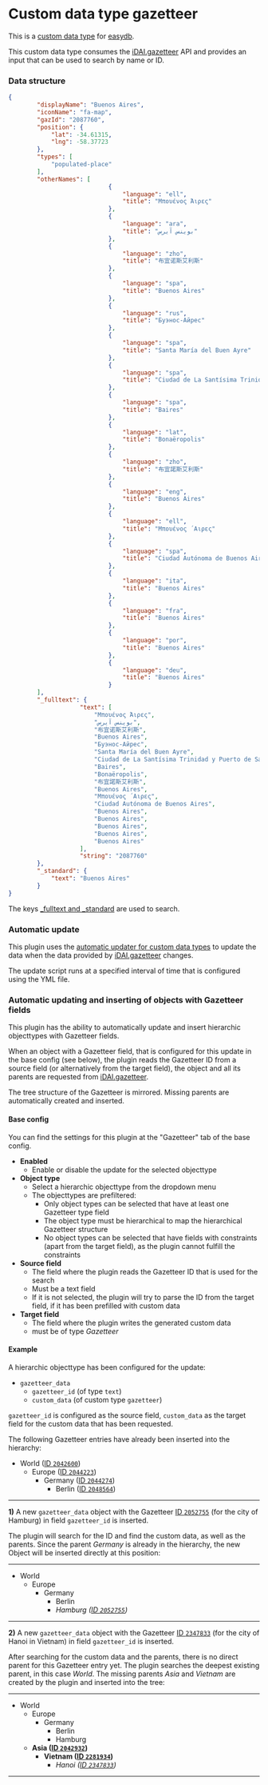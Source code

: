 # Custom data type gazetteer

This is a [custom data type](https://docs.easydb.de/en/technical/plugins/customdatatype/) for [easydb](https://docs.easydb.de/en/).

This custom data type consumes the [iDAI.gazetteer](https://gazetteer.dainst.org) API and provides an input that can be used to search by name or ID.

### Data structure
```json
{
        "displayName": "Buenos Aires",
        "iconName": "fa-map",
        "gazId": "2087760",
        "position": {
            "lat": -34.61315,
            "lng": -58.37723
        },
        "types": [
            "populated-place"
        ],
        "otherNames": [
                            {
                                "language": "ell",
                                "title": "Μπουένος Άιρες"
                            },
                            {
                                "language": "ara",
                                "title": "بوينس آيرس"
                            },
                            {
                                "language": "zho",
                                "title": "布宜诺斯艾利斯"
                            },
                            {
                                "language": "spa",
                                "title": "Buenos Aires"
                            },
                            {
                                "language": "rus",
                                "title": "Буэнос-Айрес"
                            },
                            {
                                "language": "spa",
                                "title": "Santa María del Buen Ayre"
                            },
                            {
                                "language": "spa",
                                "title": "Ciudad de La Santísima Trinidad y Puerto de Santa María del Buen Ayre"
                            },
                            {
                                "language": "spa",
                                "title": "Baires"
                            },
                            {
                                "language": "lat",
                                "title": "Bonaëropolis"
                            },
                            {
                                "language": "zho",
                                "title": "布宜諾斯艾利斯"
                            },
                            {
                                "language": "eng",
                                "title": "Buenos Aires"
                            },
                            {
                                "language": "ell",
                                "title": "Μπουένος ΄Aιρες"
                            },
                            {
                                "language": "spa",
                                "title": "Ciudad Autónoma de Buenos Aires"
                            },
                            {
                                "language": "ita",
                                "title": "Buenos Aires"
                            },
                            {
                                "language": "fra",
                                "title": "Buenos Aires"
                            },
                            {
                                "language": "por",
                                "title": "Buenos Aires"
                            },
                            {
                                "language": "deu",
                                "title": "Buenos Aires"
                            }
        ],
        "_fulltext": {
                    "text": [
                        "Μπουένος Άιρες",
                        "بوينس آيرس",
                        "布宜诺斯艾利斯",
                        "Buenos Aires",
                        "Буэнос-Айрес",
                        "Santa María del Buen Ayre",
                        "Ciudad de La Santísima Trinidad y Puerto de Santa María del Buen Ayre",
                        "Baires",
                        "Bonaëropolis",
                        "布宜諾斯艾利斯",
                        "Buenos Aires",
                        "Μπουένος ΄Aιρες",
                        "Ciudad Autónoma de Buenos Aires",
                        "Buenos Aires",
                        "Buenos Aires",
                        "Buenos Aires",
                        "Buenos Aires",
                        "Buenos Aires"
                    ],
                    "string": "2087760"
        },
        "_standard": {
            "text": "Buenos Aires"
        }
}
```

The keys [_fulltext and _standard](https://docs.easydb.de/en/technical/plugins/customdatatype/#general-keys) are used to search.

### Automatic update

This plugin uses the [automatic updater for custom data types](https://docs.easydb.de/en/technical/plugins/customdatatype/customdatatype_updater/) to update the data when the data provided by [iDAI.gazetteer](https://gazetteer.dainst.org) changes.

The update script runs at a specified interval of time that is configured using the YML file.

### Automatic updating and inserting of objects with Gazetteer fields

This plugin has the ability to automatically update and insert hierarchic objecttypes with Gazetteer fields.

When an object with a Gazetteer field, that is configured for this update in the base config (see below), the plugin reads the Gazetteer ID from a source field (or alternatively from the target field), the object and all its parents are requested from [iDAI.gazetteer](https://gazetteer.dainst.org).

The tree structure of the Gazetteer is mirrored. Missing parents are automatically created and inserted.

#### Base config

You can find the settings for this plugin at the "Gazetteer" tab of the base config.

* **Enabled**
    * Enable or disable the update for the selected objecttype
* **Object type**
    * Select a hierarchic objecttype from the dropdown menu
    * The objecttypes are prefiltered:
        * Only object types can be selected that have at least one Gazetteer type field
        * The object type must be hierarchical to map the hierarchical Gazetteer structure
        * No object types can be selected that have fields with constraints (apart from the target field), as the plugin cannot fulfill the constraints
* **Source field**
    * The field where the plugin reads the Gazetteer ID that is used for the search
    * Must be a text field
    * If it is not selected, the plugin will try to parse the ID from the target field, if it has been prefilled with custom data
* **Target field**
    * The field where the plugin writes the generated custom data
    * must be of type *Gazetteer*

#### Example

A hierarchic objecttype has been configured for the update:

* `gazetteer_data`
    * `gazetteer_id` (of type `text`)
    * `custom_data` (of custom type `gazetteer`)

`gazetteer_id` is configured as the source field, `custom_data` as the target field for the custom data that has been requested.

The following Gazetteer entries have already been inserted into the hierarchy:

* World ([ID `2042600`](https://gazetteer.dainst.org/place/2042600))
    * Europe ([ID `2044223`](https://gazetteer.dainst.org/place/2044223))
        * Germany ([ID `2044274`](https://gazetteer.dainst.org/place/2044274))
            * Berlin ([ID `2048564`](https://gazetteer.dainst.org/place/2048564))

----

**1)** A new `gazetteer_data` object with the Gazetteer [ID `2052755`](https://gazetteer.dainst.org/place/2052755) (for the city of Hamburg) in field `gazetteer_id` is inserted.

The plugin will search for the ID and find the custom data, as well as the parents. Since the parent *Germany* is already in the hierarchy, the new Object will be inserted directly at this position:

----

* World
    * Europe
        * Germany
            * Berlin
            * *Hamburg ([ID `2052755`](https://gazetteer.dainst.org/place/2052755))*

----

**2)** A new `gazetteer_data` object with the Gazetteer [ID `2347833`](https://gazetteer.dainst.org/place/2347833) (for the city of Hanoi in Vietnam) in field `gazetteer_id` is inserted.

After searching for the custom data and the parents, there is no direct parent for this Gazetteer entry yet. The plugin searches the deepest existing parent, in this case *World*. The missing parents *Asia* and *Vietnam* are created by the plugin and inserted into the tree:

----

* World
    * Europe
        * Germany
            * Berlin
            * Hamburg
    * **Asia ([ID `2042932`](https://gazetteer.dainst.org/place/2042932))**
        * **Vietnam ([ID `2281934`](https://gazetteer.dainst.org/place/2281934))**
            * *Hanoi ([ID `2347833`](https://gazetteer.dainst.org/place/2347833))*
----
